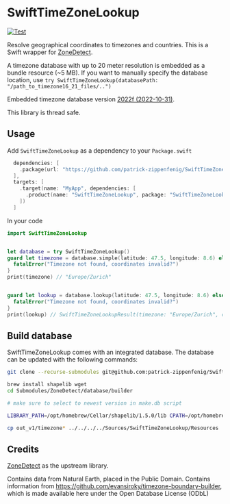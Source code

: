 # SwiftTimeZoneLookup

[![Test](https://github.com/patrick-zippenfenig/SwiftTimeZoneLookup/actions/workflows/test.yml/badge.svg)](https://github.com/patrick-zippenfenig/SwiftTimeZoneLookup/actions/workflows/test.yml)

Resolve geographical coordinates to timezones and countries. This is a Swift wrapper for [ZoneDetect](https://github.com/BertoldVdb/ZoneDetect). 

A timezone database with up to 20 meter resolution is embedded as a bundle resource (~5 MB). If you want to manually specify the database location, use `try SwiftTimeZoneLookup(databasePath: "/path_to_timezone16_21_files/..")`

Embedded timezone database version [2022f (2022-10-31)](https://github.com/evansiroky/timezone-boundary-builder/releases/tag/2022f).

This library is thread safe.

## Usage
Add `SwiftTimeZoneLookup` as a dependency to your `Package.swift`

```swift
  dependencies: [
    .package(url: "https://github.com/patrick-zippenfenig/SwiftTimeZoneLookup.git", from: "1.0.0")
  ],
  targets: [
    .target(name: "MyApp", dependencies: [
      .product(name: "SwiftTimeZoneLookup", package: "SwiftTimeZoneLookup"),
    ])
  ]
```

In your code

```swift
import SwiftTimeZoneLookup


let database = try SwiftTimeZoneLookup()
guard let timezone = database.simple(latitude: 47.5, longitude: 8.6) else {
  fatalError("Timezone not found, coordinates invalid?")
}
print(timezone) // "Europe/Zurich"


guard let lookup = database.lookup(latitude: 47.5, longitude: 8.6) else {
  fatalError("Timezone not found, coordinates invalid?")
}
print(lookup) // SwiftTimeZoneLookupResult(timezone: "Europe/Zurich", countryName: Optional("Switzerland"), countryAlpha2: Optional("CH"))

```

## Build database
SwiftTimeZoneLookup comes with an integrated database. The database can be updated with the following commands:

```bash
git clone --recurse-submodules git@github.com:patrick-zippenfenig/SwiftTimeZoneLookup.git

brew install shapelib wget
cd Submodules/ZoneDetect/database/builder

# make sure to select to newest version in make.db script

LIBRARY_PATH=/opt/homebrew/Cellar/shapelib/1.5.0/lib CPATH=/opt/homebrew/Cellar/shapelib/1.5.0/include ./makedb.sh

cp out_v1/timezone* ../../../../Sources/SwiftTimeZoneLookup/Resources

```

## Credits
[ZoneDetect](https://github.com/BertoldVdb/ZoneDetect) as the upstream library.

Contains data from Natural Earth, placed in the Public Domain. Contains information from https://github.com/evansiroky/timezone-boundary-builder, which is made available here under the Open Database License (ODbL)